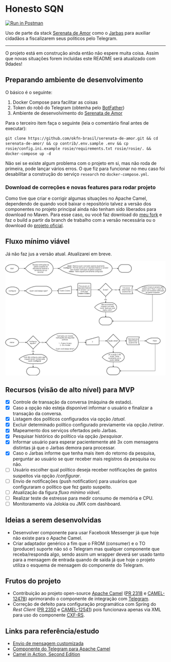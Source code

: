 
# Honesto SQN

[![Run in Postman](https://run.pstmn.io/button.svg)](https://app.getpostman.com/run-collection/1b4ee765643a60f5ba5f)

Uso de parte da stack [Serenata de Amor](https://serenata.ai/) como o [Jarbas](https://github.com/okfn-brasil/serenata-de-amor/tree/97a4a34e730f58ed1fa6bf4833a23e0e50e27cfa/jarbas#json-api-endpoints) para auxiliar cidadãos a fiscalizarem seus políticos pelo Telegram.

----

O projeto está em construção ainda então não espere muita coisa. Assim que novas situações forem incluídas este README será atualizado com 9dades!

## Preparando ambiente de desenvolvimento

O básico é o seguinte:

1. Docker Compose para facilitar as coisas
2. Token do robô do Telegram (obtenha pelo [BotFather](https://core.telegram.org/bots#creating-a-new-bot))
3. Ambiente de desenvolvimento do [Serenata de Amor](https://github.com/okfn-brasil/serenata-de-amor#using-docker)

Para o terceiro item faça o seguinte (leia o comentário final antes de executar):

	git clone https://github.com/okfn-brasil/serenata-de-amor.git && cd serenata-de-amor/ && cp contrib/.env.sample .env && cp rosie/config.ini.example rosie/requirements.txt rosie/rosie/. && docker-compose up -d

Não sei se existe algum problema com o projeto em si, mas não roda de primeira, pode lançar vários erros. O que fiz para funcionar no meu caso foi desabilitar a construção do serviço `research` no `docker-compose.yml`.

### Download de correções e novas features para rodar projeto

Como tive que criar e corrigir algumas situações no Apache Camel, dependendo de quando você baixar o repositório talvez a versão dos componentes no projeto principal ainda não tenham sido liberados para download no Maven. Para esse caso, ou você faz download do [meu fork](https://github.com/willianantunes/camel) e faz o build a partir da branch de trabalho com a versão necessária ou o download do [projeto oficial](https://github.com/apache/camel). 

## Fluxo mínimo viável

Já não faz jus a versão atual. Atualizarei em breve.

![Mapa de navegação por opções](docs/fluxos-honesto-sqn.png?raw=true "Mapa de navegação por opções")

## Recursos (visão de alto nível) para MVP

- [x] Controle de transação da conversa (máquina de estado).
- [x] Caso a opção não esteja disponível informar o usuário e finalizar a transação da conversa.
- [x] Listagem dos políticos configurados via opção _/atual_.
- [x] Excluir determinado político configurado previamente via opção _/retirar_.
- [x] Mapeamento dos serviços ofertados pelo Jarbas.
- [x] Pesquisar histórico do político via opção _/pesquisar_.
- [x] Informar usuário para esperar pacientemente até 3x com mensagens distintas já que o Jarbas demora para processar.
- [x] Caso o Jarbas informe que tenha mais item do retorno da pesquisa, perguntar ao usuário se quer receber mais registros da pesquisa ou não.
- [ ] Usuário escolher qual político deseja receber notificações de gastos suspeitos via opção _/configurar_.
- [ ] Envio de notificações (push notification) para usuários que configuraram o político que fez gasto suspeito.
- [ ] Atualização da figura _fluxo mínimo viável_.
- [ ] Realizar teste de estresse para medir consumo de memória e CPU.
- [ ] Monitoramento via Jolokia ou JMX com dashboard.

## Ideias a serem desenvolvidas

- Desenvolver componente para usar Facebook Messenger já que hoje não existe para o Apache Camel.
- Criar adaptador genérico a fim que o FROM (consumer) e o TO (producer) suporte não só o Telegram mas qualquer componente que receba/responda algo, sendo assim um wrapper deverá ser usado tanto para a mensagem de entrada quando de saída já que hoje o projeto utiliza o esquema de mensagem do componente do Telegram. 

## Frutos do projeto

- Contribuição ao projeto open-source [Apache Camel](http://camel.apache.org/) ([PR 2318](https://github.com/apache/camel/pull/2318) e [CAMEL-12478](https://issues.apache.org/jira/browse/CAMEL-12478)) aprimorando o componente de integração com [Telegram](https://github.com/apache/camel/blob/39c0d63d923bfe9236834ecb1c4470bb7e9e7eaa/components/camel-telegram/src/main/docs/telegram-component.adoc#telegram-component).
- Correção de defeito para configuração programática com Spring do _Rest Client_ ([PR 2350](https://github.com/apache/camel/pull/2350) e [CAMEL-12541](https://issues.apache.org/jira/browse/CAMEL-12541)) pois funcionava apenas via XML para uso do componente [CXF-RS](https://github.com/apache/camel/blob/39c0d63d923bfe9236834ecb1c4470bb7e9e7eaa/components/camel-cxf/src/main/docs/cxfrs-component.adoc#cxf-rs-component).

## Links para referência/estudo

- [Envio de mensagem customizada](https://core.telegram.org/bots#keyboards)
- [Componente do Telegram para Apache Camel](https://github.com/apache/camel/blob/a989fea98ce32f5f622c576bf3ea08c1782116e2/components/camel-telegram/src/main/docs/telegram-component.adoc#telegram-component)
- [Camel in Action, Second Edition](https://www.manning.com/books/camel-in-action-second-edition)